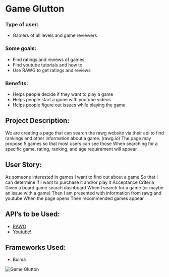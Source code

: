 # Game Glutton

### Type of user:
* Gamers of all levels and game reviewers
### Some goals:
* Find ratings and reviews of games
* Find youtube tutorials and how to
* Use RAWG to get ratings and reviews
### Benefits:
* Helps people decide if they want to play a game
* Helps people start a game with youtube videos
* Helps people figure out issues while playing the game 

## Project Description:
We are creating a page that can search the rawg website via their api to find rankings and other information about a game. (rawg.io)
The page may propose 5 games so that most users can see those
When searching for a specific game, rating, ranking, and age requirement will appear.

## User Story:

As someone interested in games
I want to find out about a game
So that I can determine if I want to purchase it and/or play it
Acceptance Criteria
Given a board game search dashboard
When I search for a game (or maybe an issue with a game)
Then I am presented with information from rawg and youtube 
When the page opens
Then recommended games appear 

## API’s to be Used:
* [RAWG](https://rawg.io/apidocs)
* [Youtube!](https://console.cloud.google.com/apis/api/youtube.googleapis.com)

## Frameworks Used:
* Bulma



![Game Glutton](https://user-images.githubusercontent.com/82787571/172019455-886035e9-a2c0-48f9-ac1e-2efd0c2874c9.png)



